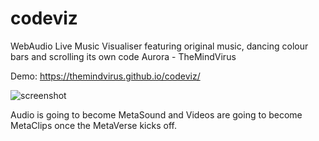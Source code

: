 # codeviz
WebAudio Live Music Visualiser featuring original music, dancing colour bars and scrolling its own code
Aurora - TheMindVirus

Demo: https://themindvirus.github.io/codeviz/

![screenshot]("https://github.com/themindvirus/codeviz/blob/main/screenshot.png")

Audio is going to become MetaSound and Videos are going to become MetaClips once the MetaVerse kicks off.
